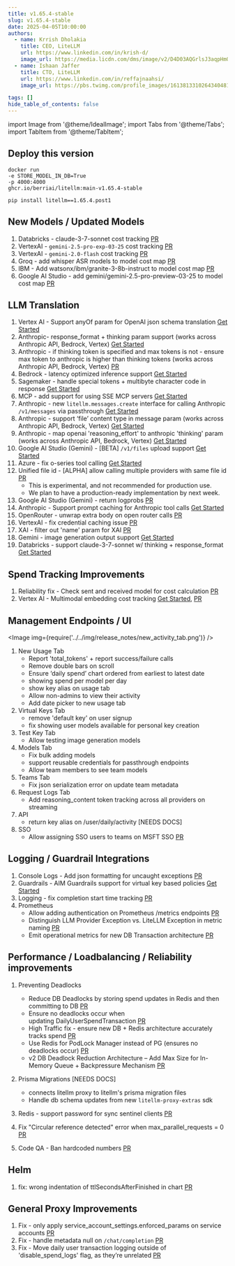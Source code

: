 ```yaml
---
title: v1.65.4-stable
slug: v1.65.4-stable
date: 2025-04-05T10:00:00
authors:
  - name: Krrish Dholakia
    title: CEO, LiteLLM
    url: https://www.linkedin.com/in/krish-d/
    image_url: https://media.licdn.com/dms/image/v2/D4D03AQGrlsJ3aqpHmQ/profile-displayphoto-shrink_400_400/B4DZSAzgP7HYAg-/0/1737327772964?e=1749686400&v=beta&t=Hkl3U8Ps0VtvNxX0BNNq24b4dtX5wQaPFp6oiKCIHD8
  - name: Ishaan Jaffer
    title: CTO, LiteLLM
    url: https://www.linkedin.com/in/reffajnaahsi/
    image_url: https://pbs.twimg.com/profile_images/1613813310264340481/lz54oEiB_400x400.jpg

tags: []
hide_table_of_contents: false
---
```


import Image from '@theme/IdealImage';
import Tabs from '@theme/Tabs';
import TabItem from '@theme/TabItem';

## Deploy this version

<Tabs>
<TabItem value="docker" label="Docker">

``` showLineNumbers title="docker run litellm"
docker run
-e STORE_MODEL_IN_DB=True
-p 4000:4000
ghcr.io/berriai/litellm:main-v1.65.4-stable
```
</TabItem>

<TabItem value="pip" label="Pip">

``` showLineNumbers title="pip install litellm"
pip install litellm==1.65.4.post1
```
</TabItem>
</Tabs>

## New Models / Updated Models
1. Databricks - claude-3-7-sonnet cost tracking [PR](https://github.com/BerriAI/litellm/blob/52b35cd8093b9ad833987b24f494586a1e923209/model_prices_and_context_window.json#L10350)
2. VertexAI - `gemini-2.5-pro-exp-03-25` cost tracking [PR](https://github.com/BerriAI/litellm/blob/52b35cd8093b9ad833987b24f494586a1e923209/model_prices_and_context_window.json#L4492)
3. VertexAI - `gemini-2.0-flash` cost tracking [PR](https://github.com/BerriAI/litellm/blob/52b35cd8093b9ad833987b24f494586a1e923209/model_prices_and_context_window.json#L4689)
4. Groq - add whisper ASR models to model cost map [PR](https://github.com/BerriAI/litellm/blob/52b35cd8093b9ad833987b24f494586a1e923209/model_prices_and_context_window.json#L3324)
5. IBM - Add watsonx/ibm/granite-3-8b-instruct to model cost map [PR](https://github.com/BerriAI/litellm/blob/52b35cd8093b9ad833987b24f494586a1e923209/model_prices_and_context_window.json#L91)
6. Google AI Studio - add gemini/gemini-2.5-pro-preview-03-25 to model cost map [PR](https://github.com/BerriAI/litellm/blob/52b35cd8093b9ad833987b24f494586a1e923209/model_prices_and_context_window.json#L4850)

## LLM Translation
1. Vertex AI - Support anyOf param for OpenAI json schema translation [Get Started](https://docs.litellm.ai/docs/providers/vertex#json-schema)
2. Anthropic- response_format + thinking param support  (works across Anthropic API, Bedrock, Vertex) [Get Started](https://docs.litellm.ai/docs/reasoning_content)
3. Anthropic - if thinking token is specified and max tokens is not - ensure max token to anthropic is higher than thinking tokens (works across Anthropic API, Bedrock, Vertex) [PR](https://github.com/BerriAI/litellm/pull/9594)
4. Bedrock - latency optimized inference support [Get Started](https://docs.litellm.ai/docs/providers/bedrock#usage---latency-optimized-inference)
5. Sagemaker - handle special tokens + multibyte character code in response [Get Started](https://docs.litellm.ai/docs/providers/aws_sagemaker)
6. MCP - add support for using SSE MCP servers [Get Started](https://docs.litellm.ai/docs/mcp#usage)
8. Anthropic - new `litellm.messages.create` interface for calling Anthropic `/v1/messages` via passthrough [Get Started](https://docs.litellm.ai/docs/anthropic_unified#usage)
11. Anthropic - support ‘file’ content type in message param (works across Anthropic API, Bedrock, Vertex) [Get Started](https://docs.litellm.ai/docs/providers/anthropic#usage---pdf)
12. Anthropic - map openai 'reasoning_effort' to anthropic 'thinking' param (works across Anthropic API, Bedrock, Vertex) [Get Started](https://docs.litellm.ai/docs/providers/anthropic#usage---thinking--reasoning_content)
13. Google AI Studio (Gemini) - [BETA] `/v1/files` upload support [Get Started](../../docs/providers/google_ai_studio/files) 
14. Azure - fix o-series tool calling [Get Started](../../docs/providers/azure#tool-calling--function-calling)
15. Unified file id - [ALPHA] allow calling multiple providers with same file id [PR](https://github.com/BerriAI/litellm/pull/9718)
    - This is experimental, and not recommended for production use.
    - We plan to have a production-ready implementation by next week.
16. Google AI Studio (Gemini) - return logprobs [PR](https://github.com/BerriAI/litellm/pull/9713)
17. Anthropic - Support prompt caching for Anthropic tool calls [Get Started](https://docs.litellm.ai/docs/completion/prompt_caching)
18. OpenRouter - unwrap extra body on open router calls [PR](https://github.com/BerriAI/litellm/pull/9747)
19. VertexAI - fix credential caching issue [PR](https://github.com/BerriAI/litellm/pull/9756)
20. XAI - filter out 'name' param for XAI [PR](https://github.com/BerriAI/litellm/pull/9761)
21. Gemini - image generation output support [Get Started](../../docs/providers/gemini#image-generation)
22. Databricks - support claude-3-7-sonnet w/ thinking + response_format [Get Started](../../docs/providers/databricks#usage---thinking--reasoning_content)

## Spend Tracking Improvements
1. Reliability fix  - Check sent and received model for cost calculation [PR](https://github.com/BerriAI/litellm/pull/9669)
2. Vertex AI - Multimodal embedding cost tracking [Get Started](https://docs.litellm.ai/docs/providers/vertex#multi-modal-embeddings), [PR](https://github.com/BerriAI/litellm/pull/9623)

## Management Endpoints / UI

<Image img={require('../../img/release_notes/new_activity_tab.png')} />

1. New Usage Tab
    - Report 'total_tokens' + report success/failure calls
    - Remove double bars on scroll
    - Ensure ‘daily spend’ chart ordered from earliest to latest date
    - showing spend per model per day
    - show key alias on usage tab
    - Allow non-admins to view their activity
    - Add date picker to new usage tab
2. Virtual Keys Tab
    - remove 'default key' on user signup
    - fix showing user models available for personal key creation
3. Test Key Tab
    - Allow testing image generation models
4. Models Tab
    - Fix bulk adding models 
    - support reusable credentials for passthrough endpoints
    - Allow team members to see team models
5. Teams Tab
    - Fix json serialization error on update team metadata
6. Request Logs Tab
    - Add reasoning_content token tracking across all providers on streaming
7. API 
    - return key alias on /user/daily/activity [NEEDS DOCS]
8. SSO
    - Allow assigning SSO users to teams on MSFT SSO [PR](https://github.com/BerriAI/litellm/pull/9745)

## Logging / Guardrail Integrations

1. Console Logs - Add json formatting for uncaught exceptions [PR](https://github.com/BerriAI/litellm/pull/9619)
2. Guardrails - AIM Guardrails support for virtual key based policies [Get Started](../../docs/proxy/guardrails/aim_security)
3. Logging - fix completion start time tracking [PR](https://github.com/BerriAI/litellm/pull/9688)
4. Prometheus
    - Allow adding authentication on Prometheus /metrics endpoints [PR](https://github.com/BerriAI/litellm/pull/9766)
    - Distinguish LLM Provider Exception vs. LiteLLM Exception in metric naming [PR](https://github.com/BerriAI/litellm/pull/9760)
    - Emit operational metrics for new DB Transaction architecture [PR](https://github.com/BerriAI/litellm/pull/9719)

## Performance / Loadbalancing / Reliability improvements
1. Preventing Deadlocks
    - Reduce DB Deadlocks by storing spend updates in Redis and then committing to DB [PR](https://github.com/BerriAI/litellm/pull/9608)
    - Ensure no deadlocks occur when updating DailyUserSpendTransaction [PR](https://github.com/BerriAI/litellm/pull/9690)
    - High Traffic fix - ensure new DB + Redis architecture accurately tracks spend [PR](https://github.com/BerriAI/litellm/pull/9673)
    - Use Redis for PodLock Manager instead of PG (ensures no deadlocks occur) [PR](https://github.com/BerriAI/litellm/pull/9715)
    - v2 DB Deadlock Reduction Architecture – Add Max Size for In-Memory Queue + Backpressure Mechanism [PR](https://github.com/BerriAI/litellm/pull/9759)
    
2. Prisma Migrations [NEEDS DOCS]
    - connects litellm proxy to litellm's prisma migration files
    - Handle db schema updates from new `litellm-proxy-extras` sdk
3. Redis - support password for sync sentinel clients [PR](https://github.com/BerriAI/litellm/pull/9622)
4. Fix "Circular reference detected" error when max_parallel_requests = 0 [PR](https://github.com/BerriAI/litellm/pull/9671)
5. Code QA - Ban hardcoded numbers [PR](https://github.com/BerriAI/litellm/pull/9709)

## Helm
1. fix: wrong indentation of ttlSecondsAfterFinished in chart [PR](https://github.com/BerriAI/litellm/pull/9611)

## General Proxy Improvements
1. Fix - only apply service_account_settings.enforced_params on service accounts [PR](https://github.com/BerriAI/litellm/pull/9683)
2. Fix - handle metadata null on `/chat/completion` [PR](https://github.com/BerriAI/litellm/issues/9717)
3. Fix - Move daily user transaction logging outside of 'disable_spend_logs' flag, as they’re unrelated [PR](https://github.com/BerriAI/litellm/pull/9772)
